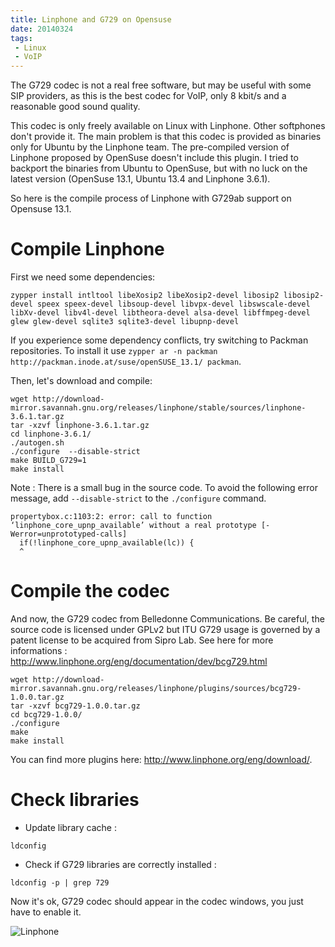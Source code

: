 ```yaml
---
title: Linphone and G729 on Opensuse
date: 20140324
tags:
 - Linux
 - VoIP
---
```



The G729 codec is not a real free software, but may be useful with some SIP providers, as this is the best codec for VoIP, only 8 kbit/s and a reasonable good sound quality.

This codec is only freely available on Linux with Linphone. Other softphones don't provide it.
The main problem is that this codec is provided as binaries only for Ubuntu by the Linphone team. The pre-compiled version of Linphone proposed by OpenSuse doesn't include this plugin.
I tried to backport the binaries from Ubuntu to OpenSuse, but with no luck on the latest version (OpenSuse 13.1, Ubuntu 13.4 and Linphone 3.6.1).

So here is the compile process of Linphone with G729ab support on Opensuse 13.1.


# Compile Linphone

First we need some dependencies:

```
zypper install intltool libeXosip2 libeXosip2-devel libosip2 libosip2-devel speex speex-devel libsoup-devel libvpx-devel libswscale-devel libXv-devel libv4l-devel libtheora-devel alsa-devel libffmpeg-devel glew glew-devel sqlite3 sqlite3-devel libupnp-devel
```
If you experience some dependency conflicts, try switching to Packman repositories. To install it use `zypper ar -n packman http://packman.inode.at/suse/openSUSE_13.1/ packman`.


Then, let's download and compile:

```
wget http://download-mirror.savannah.gnu.org/releases/linphone/stable/sources/linphone-3.6.1.tar.gz
tar -xzvf linphone-3.6.1.tar.gz
cd linphone-3.6.1/
./autogen.sh
./configure  --disable-strict
make BUILD_G729=1
make install
```

Note : 
There is a small bug in the source code. To avoid the following error message, add `--disable-strict` to the `./configure` command.

```
propertybox.c:1103:2: error: call to function ‘linphone_core_upnp_available’ without a real prototype [-Werror=unprototyped-calls]
  if(!linphone_core_upnp_available(lc)) {
  ^
```

# Compile the codec

And now, the G729 codec from Belledonne Communications. Be careful, the source code is licensed under GPLv2 but ITU G729 usage is governed by a patent license to be acquired from Sipro Lab. See here for more informations : http://www.linphone.org/eng/documentation/dev/bcg729.html

```
wget http://download-mirror.savannah.gnu.org/releases/linphone/plugins/sources/bcg729-1.0.0.tar.gz
tar -xzvf bcg729-1.0.0.tar.gz
cd bcg729-1.0.0/
./configure
make
make install
```

You can find more plugins here: http://www.linphone.org/eng/download/.

# Check libraries

* Update library cache :

```
ldconfig
```

* Check if G729 libraries are correctly installed :

```
ldconfig -p | grep 729
```

Now it's ok, G729 codec should appear in the codec windows, you just have to enable it.

![Linphone](/blog/img/linphone-g729.jpg)


